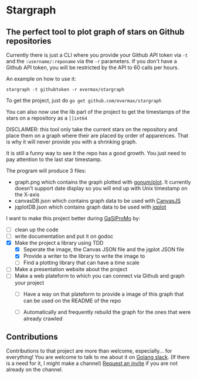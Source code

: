 # Stargraph
## The perfect tool to plot graph of stars on Github repositories

Currently there is just a CLI where you provide your Github API token via `-t` and the `:username/:reponame` via the `-r` parameters.
If you don't have a Github API token, you will be restricted by the API to 60 calls per hours.

An example on how to use it:
```
stargraph -t githubtoken -r evermax/stargraph
```

To get the project, just do `go get github.com/evermax/stargraph`

You can also now use the lib part of the project to get the timestamps of the stars on a repository as a `[]int64`

DISCLAIMER: this tool only take the current stars on the repository and place them on a graph
where their are placed by order of apparences. That is why it will never provide you with a shrinking graph.

It is still a funny way to see it the repo has a good growth. You just need to pay attention to the last star timestamp.

The program will produce 3 files:

 - graph.png which contains the graph plotted with [gonum/plot](https://github.com/gonum/plot). It currently doesn't support date display so you will end up with Unix timestamp on the X-axis
 - canvasDB.json which contains graph data to be used with [CanvasJS](http://canvasjs.com)
 - jqplotDB.json which contains graph data to be used with [jqplot](http://www.jqplot.com)

I want to make this project better during [GaSiProMo](https://codelympics.io/projects/3) by:

 - [ ] clean up the code
 - [ ] write documentation and put it on godoc
 - [x] Make the project a library using TDD
   - [x] Seperate the image, the Canvas JSON file and the jqplot JSON file
   - [x] Provide a writer to the library to write the image to
   - [ ] Find a plotting library that can have a time scale
 - [ ] Make a presentation website about the project
 - [ ] Make a web plateform to which you can connect via Github and graph your project
   - [ ] Have a way on that plateform to provide a image of this graph that can be used on the README of the repo
   - [ ] Automatically and frequently rebuild the graph for the ones that were already crawled


## Contributions
Contributions to that project are more than welcome, especially... for everything!
You are welcome to talk to me about it on [Golang slack](https://gophers.slack.com/messages/@maxime/). (If there is a need for it, I might make a channel)
[Request an invite](http://bit.ly/go-slack-signup) if you are not already on the channel.
